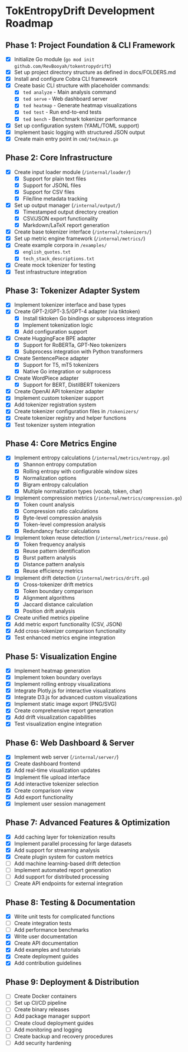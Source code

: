 # TokEntropyDrift Development Roadmap

## Phase 1: Project Foundation & CLI Framework
- [x] Initialize Go module (`go mod init github.com/RevBooyah/tokentropydrift`)
- [x] Set up project directory structure as defined in docs/FOLDERS.md
- [x] Install and configure Cobra CLI framework
- [x] Create basic CLI structure with placeholder commands:
  - [x] `ted analyze` - Main analysis command
  - [x] `ted serve` - Web dashboard server
  - [x] `ted heatmap` - Generate heatmap visualizations
  - [x] `ted test` - Run end-to-end tests
  - [x] `ted bench` - Benchmark tokenizer performance
- [x] Set up configuration system (YAML/TOML support)
- [x] Implement basic logging with structured JSON output
- [x] Create main entry point in `cmd/ted/main.go`

## Phase 2: Core Infrastructure
- [x] Create input loader module (`/internal/loader/`)
  - [x] Support for plain text files
  - [x] Support for JSONL files
  - [x] Support for CSV files
  - [x] File/line metadata tracking
- [x] Set up output manager (`/internal/output/`)
  - [x] Timestamped output directory creation
  - [x] CSV/JSON export functionality
  - [x] Markdown/LaTeX report generation
- [x] Create base tokenizer interface (`/internal/tokenizers/`)
- [x] Set up metric engine framework (`/internal/metrics/`)
- [x] Create example corpora in `/examples/`
  - [x] `english_quotes.txt`
  - [x] `tech_stack_descriptions.txt`
- [x] Create mock tokenizer for testing
- [x] Test infrastructure integration

## Phase 3: Tokenizer Adapter System
- [x] Implement tokenizer interface and base types
- [x] Create GPT-2/GPT-3.5/GPT-4 adapter (via tiktoken)
  - [x] Install tiktoken Go bindings or subprocess integration
  - [x] Implement tokenization logic
  - [x] Add configuration support
- [x] Create HuggingFace BPE adapter
  - [x] Support for RoBERTa, GPT-Neo tokenizers
  - [x] Subprocess integration with Python transformers
- [x] Create SentencePiece adapter
  - [x] Support for T5, mT5 tokenizers
  - [x] Native Go integration or subprocess
- [x] Create WordPiece adapter
  - [x] Support for BERT, DistilBERT tokenizers
- [x] Create OpenAI API tokenizer adapter
- [x] Implement custom tokenizer support
- [x] Add tokenizer registration system
- [x] Create tokenizer configuration files in `/tokenizers/`
- [x] Create tokenizer registry and helper functions
- [x] Test tokenizer system integration

## Phase 4: Core Metrics Engine
- [x] Implement entropy calculations (`/internal/metrics/entropy.go`)
  - [x] Shannon entropy computation
  - [x] Rolling entropy with configurable window sizes
  - [x] Normalization options
  - [x] Bigram entropy calculation
  - [x] Multiple normalization types (vocab, token, char)
- [x] Implement compression metrics (`/internal/metrics/compression.go`)
  - [x] Token count analysis
  - [x] Compression ratio calculations
  - [x] Byte-level compression analysis
  - [x] Token-level compression analysis
  - [x] Redundancy factor calculations
- [x] Implement token reuse detection (`/internal/metrics/reuse.go`)
  - [x] Token frequency analysis
  - [x] Reuse pattern identification
  - [x] Burst pattern analysis
  - [x] Distance pattern analysis
  - [x] Reuse efficiency metrics
- [x] Implement drift detection (`/internal/metrics/drift.go`)
  - [x] Cross-tokenizer drift metrics
  - [x] Token boundary comparison
  - [x] Alignment algorithms
  - [x] Jaccard distance calculation
  - [x] Position drift analysis
- [x] Create unified metrics pipeline
- [x] Add metric export functionality (CSV, JSON)
- [x] Add cross-tokenizer comparison functionality
- [x] Test enhanced metrics engine integration

## Phase 5: Visualization Engine
- [x] Implement heatmap generation
- [x] Implement token boundary overlays
- [x] Implement rolling entropy visualizations
- [x] Integrate Plotly.js for interactive visualizations
- [x] Integrate D3.js for advanced custom visualizations
- [x] Implement static image export (PNG/SVG)
- [x] Create comprehensive report generation
- [x] Add drift visualization capabilities
- [x] Test visualization engine integration

## Phase 6: Web Dashboard & Server
- [x] Implement web server (`/internal/server/`)
- [x] Create dashboard frontend
- [x] Add real-time visualization updates
- [x] Implement file upload interface
- [x] Add interactive tokenizer selection
- [x] Create comparison view
- [x] Add export functionality
- [x] Implement user session management

## Phase 7: Advanced Features & Optimization
- [x] Add caching layer for tokenization results
- [x] Implement parallel processing for large datasets
- [x] Add support for streaming analysis
- [x] Create plugin system for custom metrics
- [ ] Add machine learning-based drift detection
- [ ] Implement automated report generation
- [ ] Add support for distributed processing
- [ ] Create API endpoints for external integration

## Phase 8: Testing & Documentation
- [x] Write unit tests for complicated functions
- [ ] Create integration tests
- [ ] Add performance benchmarks
- [x] Write user documentation
- [x] Create API documentation
- [x] Add examples and tutorials
- [x] Create deployment guides
- [x] Add contribution guidelines

## Phase 9: Deployment & Distribution
- [ ] Create Docker containers
- [ ] Set up CI/CD pipeline
- [ ] Create binary releases
- [ ] Add package manager support
- [ ] Create cloud deployment guides
- [ ] Add monitoring and logging
- [ ] Create backup and recovery procedures
- [ ] Add security hardening 

